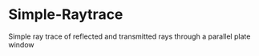 # Simple-Raytrace
Simple ray trace of reflected and transmitted rays through a parallel plate window
